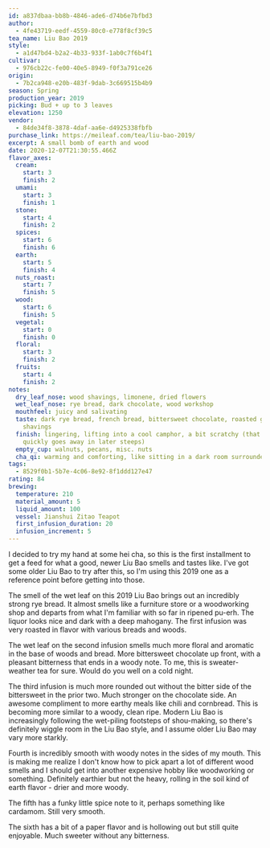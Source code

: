 ```yaml
---
id: a837dbaa-bb8b-4846-ade6-d74b6e7bfbd3
author:
  - 4fe43719-eedf-4559-80c0-e778f8cf39c5
tea_name: Liu Bao 2019
style:
  - a1d47bd4-b2a2-4b33-933f-1ab0c7f6b4f1
cultivar:
  - 976cb22c-fe00-40e5-8949-f0f3a791ce26
origin:
  - 7b2ca948-e20b-483f-9dab-3c669515b4b9
season: Spring
production_year: 2019
picking: Bud + up to 3 leaves
elevation: 1250
vendor:
  - 84de34f8-3878-4daf-aa6e-d4925338fbfb
purchase_link: https://meileaf.com/tea/liu-bao-2019/
excerpt: A small bomb of earth and wood
date: 2020-12-07T21:30:55.466Z
flavor_axes:
  cream:
    start: 3
    finish: 2
  umami:
    start: 3
    finish: 1
  stone:
    start: 4
    finish: 2
  spices:
    start: 6
    finish: 6
  earth:
    start: 5
    finish: 4
  nuts_roast:
    start: 7
    finish: 5
  wood:
    start: 6
    finish: 5
  vegetal:
    start: 0
    finish: 0
  floral:
    start: 3
    finish: 2
  fruits:
    start: 4
    finish: 2
notes:
  dry_leaf_nose: wood shavings, limonene, dried flowers
  wet_leaf_nose: rye bread, dark chocolate, wood workshop
  mouthfeel: juicy and salivating
  taste: dark rye bread, french bread, bittersweet chocolate, roasted grains, wood
    shavings
  finish: lingering, lifting into a cool camphor, a bit scratchy (that scratch
    quickly goes away in later steeps)
  empty_cup: walnuts, pecans, misc. nuts
  cha_qi: warming and comforting, like sitting in a dark room surrounded by candles
tags:
  - 8529f0b1-5b7e-4c06-8e92-8f1ddd127e47
rating: 84
brewing:
  temperature: 210
  material_amount: 5
  liquid_amount: 100
  vessel: Jianshui Zitao Teapot
  first_infusion_duration: 20
  infusion_increment: 5
---
```

I decided to try my hand at some hei cha, so this is the first installment to get a feed for what a good, newer Liu Bao smells and tastes like. I've got some older Liu Bao to try after this, so I'm using this 2019 one as a reference point before getting into those.

The smell of the wet leaf on this 2019 Liu Bao brings out an incredibly strong rye bread. It almost smells like a furniture store or a woodworking shop and departs from what I'm familiar with so far in ripened pu-erh. The liquor looks nice and dark with a deep mahogany. The first infusion was very roasted in flavor with various breads and woods.

The wet leaf on the second infusion smells much more floral and aromatic in the base of woods and bread. More bittersweet chocolate up front, with a pleasant bitterness that ends in a woody note. To me, this is sweater-weather tea for sure. Would do you well on a cold night.

The third infusion is much more rounded out without the bitter side of the bittersweet in the prior two. Much stronger on the chocolate side. An awesome compliment to more earthy meals like chili and cornbread. This is becoming more similar to a woody, clean ripe. Modern Liu Bao is increasingly following the wet-piling footsteps of shou-making, so there's definitely wiggle room in the Liu Bao style, and I assume older Liu Bao may vary more starkly.

Fourth is incredibly smooth with woody notes in the sides of my mouth. This is making me realize I don't know how to pick apart a lot of different wood smells and I should get into another expensive hobby like woodworking or something. Definitely earthier but not the heavy, rolling in the soil kind of earth flavor - drier and more woody.

The fifth has a funky little spice note to it, perhaps something like cardamom. Still very smooth.

The sixth has a bit of a paper flavor and is hollowing out but still quite enjoyable. Much sweeter without any bitterness.